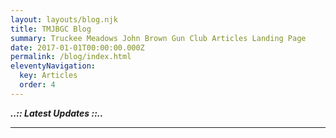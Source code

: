 ```yaml
---
layout: layouts/blog.njk
title: TMJBGC Blog
summary: Truckee Meadows John Brown Gun Club Articles Landing Page
date: 2017-01-01T00:00:00.000Z
permalink: /blog/index.html
eleventyNavigation:
  key: Articles
  order: 4
---
```

***..:: Latest  Updates ::..***

<hr class="border-b-2 border-gray-900 w-48 mb-4" />
